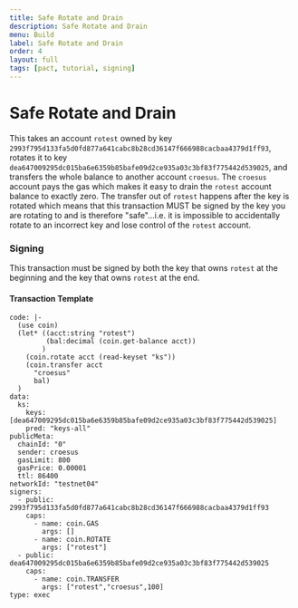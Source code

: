 ```yaml
---
title: Safe Rotate and Drain
description: Safe Rotate and Drain
menu: Build
label: Safe Rotate and Drain
order: 4
layout: full
tags: [pact, tutorial, signing]
---
```


# Safe Rotate and Drain

This takes an account `rotest` owned by key
`2993f795d133fa5d0fd877a641cabc8b28cd36147f666988cacbaa4379d1ff93`, rotates it
to key `dea647009295dc015ba6e6359b85bafe09d2ce935a03c3bf83f775442d539025`, and
transfers the whole balance to another account `croesus`. The `croesus` account
pays the gas which makes it easy to drain the `rotest` account balance to
exactly zero. The transfer out of `rotest` happens after the key is rotated
which means that this transaction MUST be signed by the key you are rotating to
and is therefore "safe"...i.e. it is impossible to accidentally rotate to an
incorrect key and lose control of the `rotest` account.

### Signing

This transaction must be signed by both the key that owns `rotest` at the
beginning and the key that owns `rotest` at the end.

#### Transaction Template

```pact title=" "
code: |-
  (use coin)
  (let* ((acct:string "rotest")
         (bal:decimal (coin.get-balance acct))
        )
    (coin.rotate acct (read-keyset "ks"))
    (coin.transfer acct
      "croesus"
      bal)
  )
data:
  ks:
    keys: [dea647009295dc015ba6e6359b85bafe09d2ce935a03c3bf83f775442d539025]
    pred: "keys-all"
publicMeta:
  chainId: "0"
  sender: croesus
  gasLimit: 800
  gasPrice: 0.00001
  ttl: 86400
networkId: "testnet04"
signers:
  - public: 2993f795d133fa5d0fd877a641cabc8b28cd36147f666988cacbaa4379d1ff93
    caps:
      - name: coin.GAS
        args: []
      - name: coin.ROTATE
        args: ["rotest"]
  - public: dea647009295dc015ba6e6359b85bafe09d2ce935a03c3bf83f775442d539025
    caps:
      - name: coin.TRANSFER
        args: ["rotest","croesus",100]
type: exec
```
